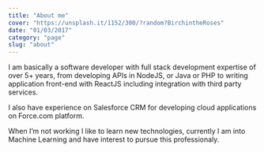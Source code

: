 ```yaml
---
title: "About me"
cover: "https://unsplash.it/1152/300/?random?BirchintheRoses"
date: "01/03/2017"
category: "page"
slug: "about"
---
```


I am basically a software developer with full stack development expertise of over 5+ years, from developing APIs in NodeJS, or Java or PHP to writing application front-end with ReactJS including integration with third party services. 

I also have experience on Salesforce CRM for developing cloud applications on Force.com platform.

When I’m not working I like to learn new technologies, currently I am into Machine Learning and have interest to pursue this professionaly.